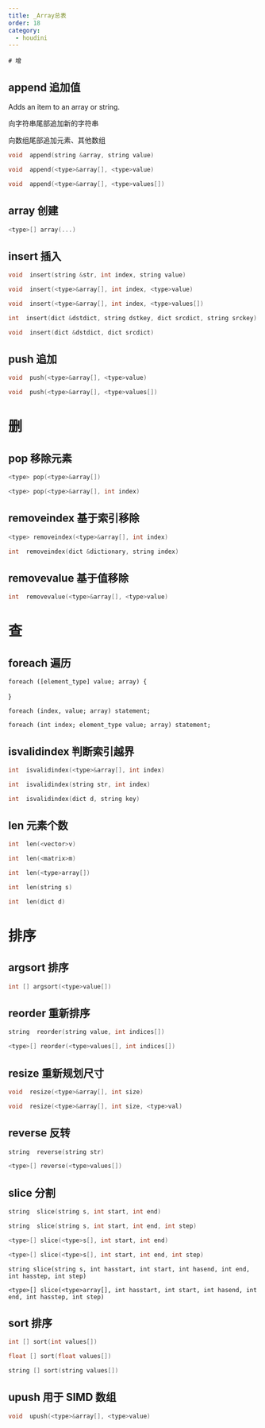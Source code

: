 ```yaml
---
title: _Array总表
order: 18
category:
  - houdini
---
```

    # 增

## append 追加值

Adds an item to an array or string.

向字符串尾部追加新的字符串

向数组尾部追加元素、其他数组

```c
void  append(string &array, string value)
```

```c
void  append(<type>&array[], <type>value)
```

```c
void  append(<type>&array[], <type>values[])
```

## array 创建

```c
<type>[] array(...)
```

## insert 插入

```c
void  insert(string &str, int index, string value)
```

```c
void  insert(<type>&array[], int index, <type>value)
```

```c
void  insert(<type>&array[], int index, <type>values[])
```

```c
int  insert(dict &dstdict, string dstkey, dict srcdict, string srckey)
```

```c
void  insert(dict &dstdict, dict srcdict)
```

## push 追加

```c
void  push(<type>&array[], <type>value)
```

```c
void  push(<type>&array[], <type>values[])
```

# 删

## pop 移除元素

```c
<type> pop(<type>&array[])
```

```c
<type> pop(<type>&array[], int index)
```

## removeindex 基于索引移除

```c
<type> removeindex(<type>&array[], int index)
```

```c
int  removeindex(dict &dictionary, string index)
```

## removevalue 基于值移除

```c
int  removevalue(<type>&array[], <type>value)
```

# 查

## foreach 遍历

    foreach ([element_type] value; array) {

}

    foreach (index, value; array) statement;

    foreach (int index; element_type value; array) statement;

## isvalidindex 判断索引越界

```c
int  isvalidindex(<type>&array[], int index)
```

```c
int  isvalidindex(string str, int index)
```

```c
int  isvalidindex(dict d, string key)
```

## len 元素个数

```c
int  len(<vector>v)
```

```c
int  len(<matrix>m)
```

```c
int  len(<type>array[])
```

```c
int  len(string s)
```

```c
int  len(dict d)
```

# 排序

## argsort 排序

```c
int [] argsort(<type>value[])
```

## reorder 重新排序

```c
string  reorder(string value, int indices[])
```

```c
<type>[] reorder(<type>values[], int indices[])
```

## resize 重新规划尺寸

```c
void  resize(<type>&array[], int size)
```

```c
void  resize(<type>&array[], int size, <type>val)
```

## reverse 反转

```c
string  reverse(string str)
```

```c
<type>[] reverse(<type>values[])
```

## slice 分割

```c
string  slice(string s, int start, int end)
```

```c
string  slice(string s, int start, int end, int step)
```

```c
<type>[] slice(<type>s[], int start, int end)
```

```c
<type>[] slice(<type>s[], int start, int end, int step)
```

`string slice(string s, int hasstart, int start, int hasend, int end, int hasstep, int step)`

`<type>[] slice(<type>array[], int hasstart, int start, int hasend, int end, int hasstep, int step)`

## sort 排序

```c
int [] sort(int values[])
```

```c
float [] sort(float values[])
```

```c
string [] sort(string values[])
```

## upush 用于 SIMD 数组

```c
void  upush(<type>&array[], <type>value)
```
